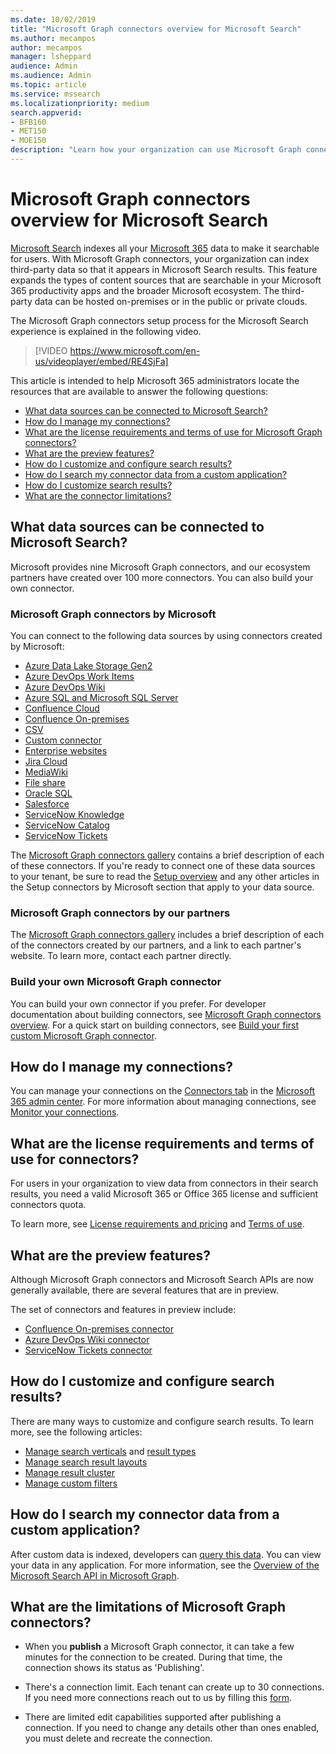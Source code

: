 ```yaml
---
ms.date: 10/02/2019
title: "Microsoft Graph connectors overview for Microsoft Search"
ms.author: mecampos
author: mecampos
manager: lsheppard
audience: Admin
ms.audience: Admin
ms.topic: article
ms.service: mssearch
ms.localizationpriority: medium
search.appverid:
- BFB160
- MET150
- MOE150
description: "Learn how your organization can use Microsoft Graph connectors to index third-party data so that it appears in Microsoft Search results."
---
```

<!---Previous ms.author: monaray --->

# Microsoft Graph connectors overview for Microsoft Search

[Microsoft Search](./overview-microsoft-search.md) indexes all your [Microsoft 365](https://www.microsoft.com/microsoft-365) data to make it searchable for users. With Microsoft Graph connectors, your organization can index third-party data so that it appears in Microsoft Search results. This feature expands the types of content sources that are searchable in your Microsoft 365 productivity apps and the broader Microsoft ecosystem. The third-party data can be hosted on-premises or in the public or private clouds.

The Microsoft Graph connectors setup process for the Microsoft Search experience is explained in the following video.

> [!VIDEO https://www.microsoft.com/en-us/videoplayer/embed/RE4SjFa]

<!---link Microsoft Graph reference in line 19 when we have access to relevant documentation--->

This article is intended to help Microsoft 365 administrators locate the resources that are available to answer the following questions:

* [What data sources can be connected to Microsoft Search?](#what-data-sources-can-be-connected-to-microsoft-search)
* [How do I manage my connections?](#how-do-i-manage-my-connections)
* [What are the license requirements and terms of use for Microsoft Graph connectors?](#what-are-the-license-requirements-and-terms-of-use-for-connectors)
* [What are the preview features?](#what-are-the-preview-features)
* [How do I customize and configure search results?](#how-do-i-customize-and-configure-search-results)
* [How do I search my connector data from a custom application?](#how-do-i-search-my-connector-data-from-a-custom-application)
* [How do I customize search results?](#how-do-i-customize-and-configure-search-results)
* [What are the connector limitations?](#what-are-the-limitations-of-microsoft-graph-connectors)

<!---Add Value, scenario, example, and/or graphic in December updates--->
<!---Probably remove architecture section below
## Architecture

The following architectural diagram of the Microsoft Graph platform shows how Graph connector content flows through content indexing to user results in [Microsoft Search](./overview-microsoft-search.md) clients. The rest of this section explains each of the key building blocks in the diagram.

![Diagram: on-premises and cloud-based data is pulled by connectors and indexed by the Microsoft Search API, and then the Microsoft Search service delivers the results to users.](media/connectors-overview/highlevel-connectors.png)
Graph connectors can pull data from cloud-based (SaaS) data sources and on-premises data stores. The above diagram shows connections to only two data sources, but you can add connections to up ten sources per tenant.

The Microsoft Graph Connectors API instantiates one connection per data source. Then, the API indexes and stores the data. Established connections interact with Microsoft Search, so users can get search results.

You can use the Microsoft 365 [admin center](https://admin.microsoft.com) to setup and manage any of the Graph connectors by Microsoft. The admin center has a simple user interface that makes it easy to establish the connection to your data source, and monitor connection status and utilization.

***Edit paragraph below***
To create a **connection** to a data source, admins need authenticated access to the data and the entire content repository. The data is fed to the graph connector service for indexing.--->

## What data sources can be connected to Microsoft Search?

Microsoft provides nine Microsoft Graph connectors, and our ecosystem partners have created over 100 more connectors. You can also build your own connector.

### Microsoft Graph connectors by Microsoft

You can connect to the following data sources by using connectors created by Microsoft:

<!---Add links below when new docs are created--->
* [Azure Data Lake Storage Gen2](azure-data-lake-connector.md)
* [Azure DevOps Work Items](azure-devops-connector.md)
* [Azure DevOps Wiki](azure-devops-wiki-connector.md)
* [Azure SQL and Microsoft SQL Server](MSSQL-connector.md)
* [Confluence Cloud](confluence-cloud-connector.md)
* [Confluence On-premises](confluence-onpremises-connector.md)
* [CSV](csv-connector.md)
* [Custom connector](/graph/custom-connector-sdk-sample-overview)
* [Enterprise websites](enterprise-web-connector.md)
* [Jira Cloud](jira-connector.md)
* [MediaWiki](mediawiki-connector.md)
* [File share](fileshare-connector.md)
* [Oracle SQL](OracleSQL-connector.md)
* [Salesforce](salesforce-connector.md)
* [ServiceNow Knowledge](servicenow-knowledge-connector.md)
* [ServiceNow Catalog](servicenow-catalog-connector.md)
* [ServiceNow Tickets](servicenow-tickets-connector.md)

The [Microsoft Graph connectors gallery](https://www.microsoft.com/microsoft-search/connectors) contains a brief description of each of these connectors. If you're ready to connect one of these data sources to your tenant, be sure to read the [Setup overview](configure-connector.md) and any other articles in the Setup connectors by Microsoft section that apply to your data source.

### Microsoft Graph connectors by our partners

The [Microsoft Graph connectors gallery](https://www.microsoft.com/microsoft-search/connectors) includes a brief description of each of the connectors created by our partners, and a link to each partner's website. To learn more, contact each partner directly.

### Build your own Microsoft Graph connector

You can build your own connector if you prefer. For developer documentation about building connectors, see [Microsoft Graph connectors overview](/graph/connecting-external-content-connectors-overview). For a quick start on building connectors, see [Build your first custom Microsoft Graph connector](/graph/connecting-external-content-build-quickstart).

## How do I manage my connections?

You can manage your connections on the [Connectors tab](https://admin.microsoft.com/Adminportal/Home#/MicrosoftSearch/Connectors) in the [Microsoft 365 admin center](https://admin.microsoft.com/). For more information about managing connections, see [Monitor your connections](manage-connector.md).

## What are the license requirements and terms of use for connectors?

For users in your organization to view data from connectors in their search results, you need a valid Microsoft 365 or Office 365 license and sufficient connectors quota.

To learn more, see [License requirements and pricing](licensing.md) and [Terms of use](terms-of-use.md).

## What are the preview features?

Although Microsoft Graph connectors and Microsoft Search APIs are now generally available, there are several features that are in preview.

The set of connectors and features in preview include:

* [Confluence On-premises connector](confluence-onpremises-connector.md)
* [Azure DevOps Wiki connector](azure-devops-wiki-connector.md)
* [ServiceNow Tickets connector](servicenow-tickets-connector.md)

## How do I customize and configure search results?

There are many ways to customize and configure search results. To learn more, see the following articles:

* [Manage search verticals](manage-verticals.md) and [result types](manage-result-types.md)
* [Manage search result layouts](customize-results-layout.md)
* [Manage result cluster](result-cluster.md)
* [Manage custom filters](custom-filters.md)

## How do I search my connector data from a custom application?

After custom data is indexed, developers can [query this data](/graph/search-concept-custom-types). You can view your data in any application. For more information, see the [Overview of the Microsoft Search API in Microsoft Graph](/graph/search-concept-overview).

## What are the limitations of Microsoft Graph connectors?

* When you **publish** a Microsoft Graph connector, it can take a few minutes for the connection to be created. During that time, the connection shows its status as 'Publishing'.

* There's a connection limit. Each tenant can create up to 30 connections. If you need more connections reach out to us by filling this [form](https://aka.ms/GraphConnectorsHigherCapacity).

* There are limited edit capabilities supported after publishing a connection. If you need to change any details other than ones enabled, you must delete and recreate the connection.

